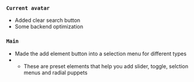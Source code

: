 ### `Current avatar`
* Added  clear search button
* Some backend optimization

### `Main`
* Made the add element button into a selection menu for different types
* * These are preset elements that help you add slider, toggle, selction menus and radial puppets